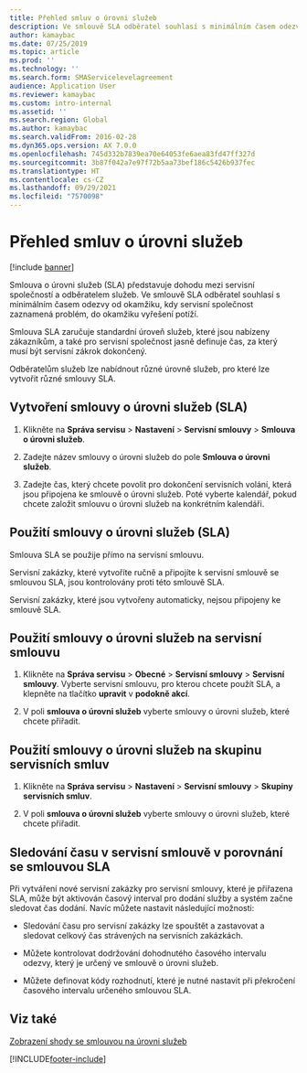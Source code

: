 ```yaml
---
title: Přehled smluv o úrovni služeb
description: Ve smlouvě SLA odběratel souhlasí s minimálním časem odezvy od okamžiku, kdy servisní společnost zaznamená problém, do okamžiku vyřešení potíží.
author: kamaybac
ms.date: 07/25/2019
ms.topic: article
ms.prod: ''
ms.technology: ''
ms.search.form: SMAServicelevelagreement
audience: Application User
ms.reviewer: kamaybac
ms.custom: intro-internal
ms.assetid: ''
ms.search.region: Global
ms.author: kamaybac
ms.search.validFrom: 2016-02-28
ms.dyn365.ops.version: AX 7.0.0
ms.openlocfilehash: 745d332b7839ea70e64053fe6aea83fd47ff327d
ms.sourcegitcommit: 3b87f042a7e97f72b5aa73bef186c5426b937fec
ms.translationtype: HT
ms.contentlocale: cs-CZ
ms.lasthandoff: 09/29/2021
ms.locfileid: "7570098"
---
```

# <a name="service-level-agreements-overview"></a>Přehled smluv o úrovni služeb       

[!include [banner](../includes/banner.md)]


Smlouva o úrovni služeb (SLA) představuje dohodu mezi servisní společností a odběratelem služeb. Ve smlouvě SLA odběratel souhlasí s minimálním časem odezvy od okamžiku, kdy servisní společnost zaznamená problém, do okamžiku vyřešení potíží.

Smlouva SLA zaručuje standardní úroveň služeb, které jsou nabízeny zákazníkům, a také pro servisní společnost jasně definuje čas, za který musí být servisní zákrok dokončený.

Odběratelům služeb lze nabídnout různé úrovně služeb, pro které lze vytvořit různé smlouvy SLA.

## <a name="create-a-service-level-agreement"></a>Vytvoření smlouvy o úrovni služeb (SLA)

1.  Klikněte na **Správa servisu** \> **Nastavení** \> **Servisní smlouvy** \> **Smlouva o úrovni služeb**.

2.  Zadejte název smlouvy o úrovni služeb do pole **Smlouva o úrovni služeb**.

3.  Zadejte čas, který chcete povolit pro dokončení servisních volání, která jsou připojena ke smlouvě o úrovni služeb. Poté vyberte kalendář, pokud chcete založit smlouvu o úrovni služeb na konkrétním kalendáři.

## <a name="apply-a-service-level-agreement"></a>Použití smlouvy o úrovni služeb (SLA)

Smlouva SLA se použije přímo na servisní smlouvu.

Servisní zakázky, které vytvoříte ručně a připojíte k servisní smlouvě se smlouvou SLA, jsou kontrolovány proti této smlouvě SLA.

Servisní zakázky, které jsou vytvořeny automaticky, nejsou připojeny ke smlouvě SLA.

## <a name="apply-the-service-level-agreement-to-the-service-agreement"></a>Použití smlouvy o úrovni služeb na servisní smlouvu

1.  Klikněte na **Správa servisu** \> **Obecné** \> **Servisní smlouvy** \> **Servisní smlouvy**. Vyberte servisní smlouvu, pro kterou chcete použít SLA, a klepněte na tlačítko **upravit** v **podokně akcí**.

2.  V poli **smlouva o úrovni služeb** vyberte smlouvy o úrovni služeb, které chcete přiřadit.

## <a name="apply-the-service-level-agreement-to-the-service-agreement-group"></a>Použití smlouvy o úrovni služeb na skupinu servisních smluv

1.  Klikněte na **Správa servisu** \> **Nastavení** \> **Servisní smlouvy** \> **Skupiny servisních smluv**.

2.  V poli **smlouva o úrovni služeb** vyberte smlouvy o úrovni služeb, které chcete přiřadit.

## <a name="track-time-on-a-service-order-against-an-sla"></a>Sledování času v servisní smlouvě v porovnání se smlouvou SLA

Při vytváření nové servisní zakázky pro servisní smlouvy, které je přiřazena SLA, může být aktivován časový interval pro dodání služby a systém začne sledovat čas dodání. Navíc můžete nastavit následující možnosti:

  - Sledování času pro servisní zakázky lze spouštět a zastavovat a sledovat celkový čas strávených na servisních zakázkách.

  - Můžete kontrolovat dodržování dohodnutého časového intervalu odezvy, který je určený ve smlouvě o úrovni služeb.

  - Můžete definovat kódy rozhodnutí, které je nutné nastavit při překročení časového intervalu určeného smlouvou SLA.

## <a name="see-also"></a>Viz také

[Zobrazení shody se smlouvou na úrovni služeb](view-compliance-with-service-level-agreements.md)

  




[!INCLUDE[footer-include](../../includes/footer-banner.md)]